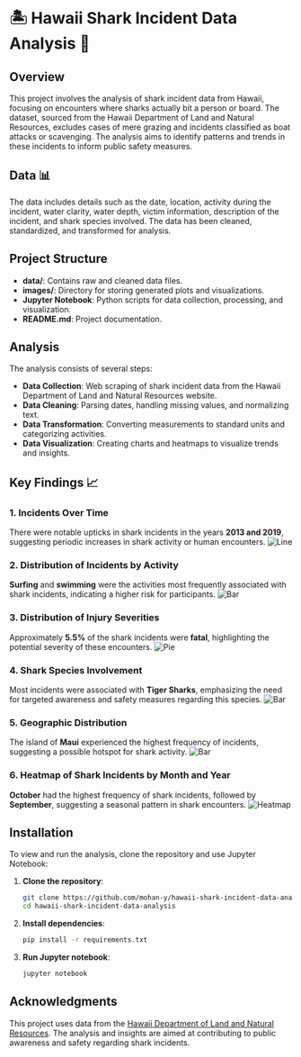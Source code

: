 # 🏝️ Hawaii Shark Incident Data Analysis 🦈

## Overview 
This project involves the analysis of shark incident data from Hawaii, focusing on encounters where sharks actually bit a person or board. The dataset, sourced from the Hawaii Department of Land and Natural Resources, excludes cases of mere grazing and incidents classified as boat attacks or scavenging. The analysis aims to identify patterns and trends in these incidents to inform public safety measures.

## Data 📊
The data includes details such as the date, location, activity during the incident, water clarity, water depth, victim information, description of the incident, and shark species involved. The data has been cleaned, standardized, and transformed for analysis.

## Project Structure 
- **data/**: Contains raw and cleaned data files.
- **images/**: Directory for storing generated plots and visualizations.
- **Jupyter Notebook**: Python scripts for data collection, processing, and visualization.
- **README.md**: Project documentation.

## Analysis 
The analysis consists of several steps:
- **Data Collection**: Web scraping of shark incident data from the Hawaii Department of Land and Natural Resources website.
- **Data Cleaning**: Parsing dates, handling missing values, and normalizing text.
- **Data Transformation**: Converting measurements to standard units and categorizing activities.
- **Data Visualization**: Creating charts and heatmaps to visualize trends and insights.

## Key Findings 📈
### 1. Incidents Over Time
There were notable upticks in shark incidents in the years **2013 and 2019**, suggesting periodic increases in shark activity or human encounters.
![Line](images/incidents_per_year.png)

### 2. Distribution of Incidents by Activity
**Surfing** and **swimming** were the activities most frequently associated with shark incidents, indicating a higher risk for participants.
![Bar](images/activity_distribution.png)

### 3. Distribution of Injury Severities
Approximately **5.5%** of the shark incidents were **fatal**, highlighting the potential severity of these encounters.
![Pie](images/injury_distribution.png)

### 4. Shark Species Involvement
Most incidents were associated with **Tiger Sharks**, emphasizing the need for targeted awareness and safety measures regarding this species.
![Bar](images/shark_species.png)

### 5. Geographic Distribution
The island of **Maui** experienced the highest frequency of incidents, suggesting a possible hotspot for shark activity.
![Bar](images/incidents_by_island.png)

### 6. Heatmap of Shark Incidents by Month and Year
**October** had the highest frequency of shark incidents, followed by **September**, suggesting a seasonal pattern in shark encounters.
![Heatmap](images/heatmap.png)

## Installation
To view and run the analysis, clone the repository and use Jupyter Notebook:

1. **Clone the repository**:
    ```sh
    git clone https://github.com/mohan-y/hawaii-shark-incident-data-analysis.git
    cd hawaii-shark-incident-data-analysis
    ```

2. **Install dependencies**:
    ```sh
    pip install -r requirements.txt
    ```

3. **Run Jupyter notebook**:
    ```sh
    jupyter notebook
    ```
## Acknowledgments
This project uses data from the [Hawaii Department of Land and Natural Resources](https://dlnr.hawaii.gov/sharks/shark-incidents/incidents-list/). The analysis and insights are aimed at contributing to public awareness and safety regarding shark incidents.

